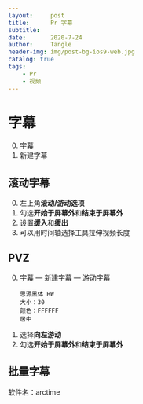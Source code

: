 ```yaml
---
layout:     post
title:      Pr 字幕
subtitle:   
date:       2020-7-24
author:     Tangle
header-img: img/post-bg-ios9-web.jpg
catalog: true
tags:
    - Pr
    - 视频
---
```


# 字幕

0. 字幕
0. 新建字幕

## 滚动字幕

0. 左上角**滚动/游动选项**
0. 勾选**开始于屏幕外**和**结束于屏幕外**
0. 设置**缓入**和**缓出**
0. 可以用时间轴选择工具拉伸视频长度

## PVZ

0. 字幕 — 新建字幕 — 游动字幕
    ```
    思源黑体 HW
    大小：30
    颜色：FFFFFF
    居中
    ```
0. 选择**向左游动**
0. 勾选**开始于屏幕外**和**结束于屏幕外**

## 批量字幕

软件名：arctime
